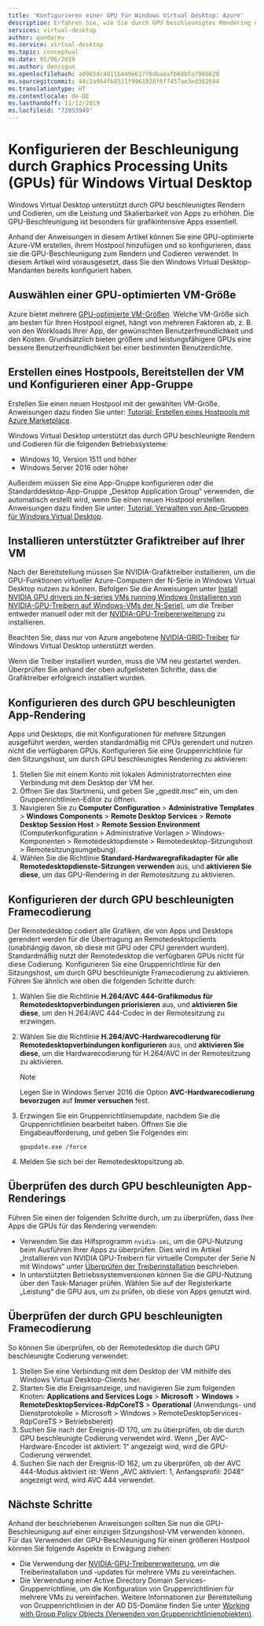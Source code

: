 ```yaml
---
title: 'Konfigurieren einer GPU für Windows Virtual Desktop: Azure'
description: Erfahren Sie, wie Sie durch GPU beschleunigtes Rendering und schnellere Codierung in Windows Virtual Desktop ermöglichen.
services: virtual-desktop
author: gundarev
ms.service: virtual-desktop
ms.topic: conceptual
ms.date: 05/06/2019
ms.author: denisgun
ms.openlocfilehash: a0965dc4011b449e617f6dbaeafb68bfa796b620
ms.sourcegitcommit: 44c2a964fb8521f9961928f6f7457ae3ed362694
ms.translationtype: HT
ms.contentlocale: de-DE
ms.lasthandoff: 11/12/2019
ms.locfileid: "73953949"
---
```

# <a name="configure-graphics-processing-unit-gpu-acceleration-for-windows-virtual-desktop"></a>Konfigurieren der Beschleunigung durch Graphics Processing Units (GPUs) für Windows Virtual Desktop

Windows Virtual Desktop unterstützt durch GPU beschleunigtes Rendern und Codieren, um die Leistung und Skalierbarkeit von Apps zu erhöhen. Die GPU-Beschleunigung ist besonders für grafikintensive Apps essentiell.

Anhand der Anweisungen in diesem Artikel können Sie eine GPU-optimierte Azure-VM erstellen, ihrem Hostpool hinzufügen und so konfigurieren, dass sie die GPU-Beschleunigung zum Rendern und Codieren verwendet. In diesem Artikel wird vorausgesetzt, dass Sie den Windows Virtual Desktop-Mandanten bereits konfiguriert haben.

## <a name="select-a-gpu-optimized-azure-virtual-machine-size"></a>Auswählen einer GPU-optimierten VM-Größe

Azure bietet mehrere [GPU-optimierte VM-Größen](/azure/virtual-machines/windows/sizes-gpu). Welche VM-Größe sich am besten für Ihren Hostpool eignet, hängt von mehreren Faktoren ab, z. B. von den Workloads Ihrer App, der gewünschten Benutzerfreundlichkeit und den Kosten. Grundsätzlich bieten größere und leistungsfähigere GPUs eine bessere Benutzerfreundlichkeit bei einer bestimmten Benutzerdichte.

## <a name="create-a-host-pool-provision-your-virtual-machine-and-configure-an-app-group"></a>Erstellen eines Hostpools, Bereitstellen der VM und Konfigurieren einer App-Gruppe

Erstellen Sie einen neuen Hostpool mit der gewählten VM-Größe. Anweisungen dazu finden Sie unter: [Tutorial: Erstellen eines Hostpools mit Azure Marketplace](/azure/virtual-desktop/create-host-pools-azure-marketplace).

Windows Virtual Desktop unterstützt das durch GPU beschleunigte Rendern und Codieren für die folgenden Betriebssysteme:

* Windows 10, Version 1511 und höher
* Windows Server 2016 oder höher

Außerdem müssen Sie eine App-Gruppe konfigurieren oder die Standarddesktop-App-Gruppe „Desktop Application Group“ verwenden, die automatisch erstellt wird, wenn Sie einen neuen Hostpool erstellen. Anweisungen dazu finden Sie unter: [Tutorial: Verwalten von App-Gruppen für Windows Virtual Desktop](/azure/virtual-desktop/manage-app-groups).

## <a name="install-supported-graphics-drivers-in-your-virtual-machine"></a>Installieren unterstützter Grafiktreiber auf Ihrer VM

Nach der Bereitstellung müssen Sie NVIDIA-Grafiktreiber installieren, um die GPU-Funktionen virtueller Azure-Computern der N-Serie in Windows Virtual Desktop nutzen zu können. Befolgen Sie die Anweisungen unter [Install NVIDIA GPU drivers on N-series VMs running Windows (Installieren von NVIDIA-GPU-Treibern auf Windows-VMs der N-Serie)](/azure/virtual-machines/windows/n-series-driver-setup), um die Treiber entweder manuell oder mit der [NVIDIA-GPU-Treibererweiterung](/azure/virtual-machines/extensions/hpccompute-gpu-windows) zu installieren.

Beachten Sie, dass nur von Azure angebotene [NVIDIA-GRID-Treiber](/azure/virtual-machines/windows/n-series-driver-setup#nvidia-grid-drivers) für Windows Virtual Desktop unterstützt werden.

Wenn die Treiber installiert wurden, muss die VM neu gestartet werden. Überprüfen Sie anhand der oben aufgelisteten Schritte, dass die Grafiktreiber erfolgreich installiert wurden.

## <a name="configure-gpu-accelerated-app-rendering"></a>Konfigurieren des durch GPU beschleunigten App-Rendering

Apps und Desktops, die mit Konfigurationen für mehrere Sitzungen ausgeführt werden, werden standardmäßig mit CPUs gerendert und nutzen nicht die verfügbaren GPUs. Konfigurieren Sie eine Gruppenrichtlinie für den Sitzungshost, um durch GPU beschleunigtes Rendering zu aktivieren:

1. Stellen Sie mit einem Konto mit lokalen Administratorrechten eine Verbindung mit dem Desktop der VM her.
2. Öffnen Sie das Startmenü, und geben Sie „gpedit.msc“ ein, um den Gruppenrichtlinien-Editor zu öffnen.
3. Navigieren Sie zu **Computer Configuration** > **Administrative Templates** > **Windows Components** > **Remote Desktop Services** > **Remote Desktop Session Host** > **Remote Session Environment** (Computerkonfiguration > Administrative Vorlagen > Windows-Komponenten > Remotedesktopdienste > Remotedesktop-Sitzungshost > Remotesitzungsumgebung).
4. Wählen Sie die Richtlinie **Standard-Hardwaregrafikadapter für alle Remotedesktopdienste-Sitzungen verwenden** aus, und **aktivieren Sie diese**, um das GPU-Rendering in der Remotesitzung zu aktivieren.

## <a name="configure-gpu-accelerated-frame-encoding"></a>Konfigurieren der durch GPU beschleunigten Framecodierung

Der Remotedesktop codiert alle Grafiken, die von Apps und Desktops gerendert werden für die Übertragung an Remotedesktopclients (unabhängig davon, ob diese mit GPU oder CPU gerendert wurden). Standardmäßig nutzt der Remotedesktop die verfügbaren GPUs nicht für diese Codierung. Konfigurieren Sie eine Gruppenrichtlinie für den Sitzungshost, um durch GPU beschleunigte Framecodierung zu aktivieren. Führen Sie ähnlich wie oben die folgenden Schritte durch:

1. Wählen Sie die Richtlinie **H.264/AVC 444-Grafikmodus für Remotedesktopverbindungen priorisieren** aus, und **aktivieren Sie diese**, um den H.264/AVC 444-Codec in der Remotesitzung zu erzwingen.
2. Wählen Sie die Richtlinie **H.264/AVC-Hardwarecodierung für Remotedesktopverbindungen konfigurieren** aus, und **aktivieren Sie diese**, um die Hardwarecodierung für H.264/AVC in der Remotesitzung zu aktivieren.

    >[!NOTE]
    >Legen Sie in Windows Server 2016 die Option **AVC-Hardwarecodierung bevorzugen** auf **Immer versuchen** fest.

3. Erzwingen Sie ein Gruppenrichtlinienupdate, nachdem Sie die Gruppenrichtlinien bearbeitet haben. Öffnen Sie die Eingabeaufforderung, und geben Sie Folgendes ein:

    ```batch
    gpupdate.exe /force
    ```

4. Melden Sie sich bei der Remotedesktopsitzung ab.

## <a name="verify-gpu-accelerated-app-rendering"></a>Überprüfen des durch GPU beschleunigten App-Renderings

Führen Sie einen der folgenden Schritte durch, um zu überprüfen, dass Ihre Apps die GPUs für das Rendering verwenden:

* Verwenden Sie das Hilfsprogramm `nvidia-smi`, um die GPU-Nutzung beim Ausführen Ihrer Apps zu überprüfen. Dies wird im Artikel „Installieren von NVIDIA GPU-Treibern für virtuelle Computer der Serie N mit Windows“ unter [Überprüfen der Treiberinstallation](/azure/virtual-machines/windows/n-series-driver-setup#verify-driver-installation) beschrieben.
* In unterstützten Betriebssystemversionen können Sie die GPU-Nutzung über den Task-Manager prüfen. Wählen Sie auf der Registerkarte „Leistung“ die GPU aus, um zu prüfen, ob diese von Apps genutzt wird.

## <a name="verify-gpu-accelerated-frame-encoding"></a>Überprüfen der durch GPU beschleunigten Framecodierung

So können Sie überprüfen, ob der Remotedesktop die durch GPU beschleunigte Codierung verwendet:

1. Stellen Sie eine Verbindung mit dem Desktop der VM mithilfe des Windows Virtual Desktop-Clients her.
2. Starten Sie die Ereignisanzeige, und navigieren Sie zum folgenden Knoten: **Applications and Services Logs** > **Microsoft** > **Windows** > **RemoteDesktopServices-RdpCoreTS** > **Operational** (Anwendungs- und Dienstprotokolle > Microsoft > Windows > RemoteDesktopServices-RdpCoreTS > Betriebsbereit)
3. Suchen Sie nach der Ereignis-ID 170, um zu überprüfen, ob die durch GPU beschleunigte Codierung verwendet wird. Wenn „Der AVC-Hardware-Encoder ist aktiviert: 1“ angezeigt wird, wird die GPU-Codierung verwendet.
4. Suchen Sie nach der Ereignis-ID 162, um zu überprüfen, ob der AVC 444-Modus aktiviert ist: Wenn „AVC aktiviert: 1, Anfangsprofil: 2048“ angezeigt wird, wird AVC 444 verwendet.

## <a name="next-steps"></a>Nächste Schritte

Anhand der beschriebenen Anweisungen sollten Sie nun die GPU-Beschleunigung auf einer einzigen Sitzungshost-VM verwenden können. Für das Verwenden der GPU-Beschleunigung für einen größeren Hostpool können Sie folgende Aspekte in Erwägung ziehen:

* Die Verwendung der [NVIDIA-GPU-Treibererweiterung](/azure/virtual-machines/extensions/hpccompute-gpu-windows), um die Treiberinstallation und -updates für mehrere VMs zu vereinfachen.
* Die Verwendung einer Active Directory Domain Services-Gruppenrichtlinie, um die Konfiguration von Gruppenrichtlinien für mehrere VMs zu vereinfachen. Weitere Informationen zur Bereitstellung von Gruppenrichtlinien in der AD DS-Domäne finden Sie unter [Working with Group Policy Objects (Verwenden von Gruppenrichtlinienobjekten)](https://go.microsoft.com/fwlink/p/?LinkId=620889).
